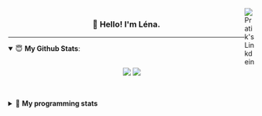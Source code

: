 <!--
<a href="https://twitter.com" target="_blank" rel="nofollow">
 <img align="right" alt="Pratik's Twitter" width="22px" src="https://cdn.jsdelivr.net/npm/simple-icons@v3/icons/twitter.svg" />
</a> 

-->
<a href="https://www.linkedin.com/in/lenagiacalone/" target="_blank" rel="nofollow">
 <img align="right" alt="Pratik's Linkdein" width="22px" src="https://cdn.jsdelivr.net/npm/simple-icons@v3/icons/linkedin.svg" />
</a>



<h3 align="center">👋 Hello! I'm Léna.</h3>

---

<!--
**lgiacalo/lgiacalo** is a ✨ _special_ ✨ repository because its `README.md` (this file) appears on your GitHub profile.

Here are some ideas to get you started:

- 🔭 I’m currently working on ...
- 🌱 I’m currently learning ...
- 👯 I’m looking to collaborate on ...
- 🤔 I’m looking for help with ...
- 💬 Ask me about ...
- 📫 How to reach me: ...
- 😄 Pronouns: ...
- ⚡ Fun fact: ...
-->

<details open>
 <summary> 😇 <b>My Github Stats</b>: </summary>
<br>
<p align = "center">
  <img src = "https://github-readme-stats.vercel.app/api?username=lgiacalo&show_icons=true&theme=nord" width="420">
  <img src = "https://github-readme-stats.vercel.app/api/top-langs/?username=lgiacalo&layout=compact&theme=nord">
</p>
 
<br>
<p align = "center">
  <imp src = "https://github-readme-stats.vercel.app/api/wakatime?username=lgiacalo&theme=nord">
</p>

</details>

<details>
 <summary>🤖 <b>My programming stats</b></summary>
 <br>
 
<!--START_SECTION:waka-->
![Lines of code](https://img.shields.io/badge/From%20Hello%20World%20I%27ve%20Written-956669%20lines%20of%20code-blue)

**🐱 My Github Data** 

> 🏆 678 Contributions in the Year 2021
 > 
> 📦 297.0 kB Used in Github's Storage 
 > 
> 🚫 Not Opted to Hire
 > 
> 📜 44 Public Repositories 
 > 
> 🔑 33 Private Repositories  
 > 
**I'm an Early 🐤** 

```text
🌞 Morning    235 commits    ████░░░░░░░░░░░░░░░░░░░░░   16.75% 
🌆 Daytime    561 commits    ██████████░░░░░░░░░░░░░░░   39.99% 
🌃 Evening    505 commits    █████████░░░░░░░░░░░░░░░░   35.99% 
🌙 Night      102 commits    █░░░░░░░░░░░░░░░░░░░░░░░░   7.27%

```
📅 **I'm Most Productive on Thursday** 

```text
Monday       219 commits    ████░░░░░░░░░░░░░░░░░░░░░   15.61% 
Tuesday      146 commits    ██░░░░░░░░░░░░░░░░░░░░░░░   10.41% 
Wednesday    262 commits    ████░░░░░░░░░░░░░░░░░░░░░   18.67% 
Thursday     305 commits    █████░░░░░░░░░░░░░░░░░░░░   21.74% 
Friday       218 commits    ████░░░░░░░░░░░░░░░░░░░░░   15.54% 
Saturday     87 commits     █░░░░░░░░░░░░░░░░░░░░░░░░   6.2% 
Sunday       166 commits    ███░░░░░░░░░░░░░░░░░░░░░░   11.83%

```


📊 **This Week I Spent My Time On** 

```text
⌚︎ Time Zone: Europe/Paris

💬 Programming Languages: 
JavaScript               28 hrs 6 mins       ███████████████████░░░░░░   76.41% 
Markdown                 4 hrs 16 mins       ███░░░░░░░░░░░░░░░░░░░░░░   11.64% 
JSON                     3 hrs 8 mins        ██░░░░░░░░░░░░░░░░░░░░░░░   8.53% 
Other                    1 hr 15 mins        ░░░░░░░░░░░░░░░░░░░░░░░░░   3.41% 
HTML                     0 secs              ░░░░░░░░░░░░░░░░░░░░░░░░░   0.01%

🔥 Editors: 
VS Code                  36 hrs 47 mins      █████████████████████████   100.0%

🐱‍💻 Projects: 
pappers-engine           16 hrs 50 mins      ███████████░░░░░░░░░░░░░░   45.77% 
augmentation_capital     14 hrs 52 mins      ██████████░░░░░░░░░░░░░░░   40.46% 
works                    3 hrs 36 mins       ██░░░░░░░░░░░░░░░░░░░░░░░   9.8% 
so59977566               1 hr 23 mins        █░░░░░░░░░░░░░░░░░░░░░░░░   3.77% 
pappers                  2 mins              ░░░░░░░░░░░░░░░░░░░░░░░░░   0.13%

💻 Operating System: 
Mac                      36 hrs 47 mins      █████████████████████████   100.0%

```

**I Mostly Code in C** 

```text
C                        26 repos            ████████░░░░░░░░░░░░░░░░░   32.91% 
JavaScript               14 repos            ████░░░░░░░░░░░░░░░░░░░░░   17.72% 
HTML                     8 repos             ██░░░░░░░░░░░░░░░░░░░░░░░   10.13% 
Shell                    8 repos             ██░░░░░░░░░░░░░░░░░░░░░░░   10.13% 
C++                      4 repos             █░░░░░░░░░░░░░░░░░░░░░░░░   5.06%

```


**Timeline**

![Chart not found](https://raw.githubusercontent.com/lgiacalo/lgiacalo/main/charts/bar_graph.png) 


 Last Updated on 12/06/2021
<!--END_SECTION:waka-->

</details>
